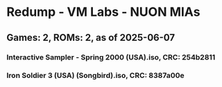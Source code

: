 # Redump - VM Labs - NUON MIAs
## Games: 2, ROMs: 2, as of 2025-06-07

### Interactive Sampler - Spring 2000 (USA).iso, CRC: 254b2811
### Iron Soldier 3 (USA) (Songbird).iso, CRC: 8387a00e
